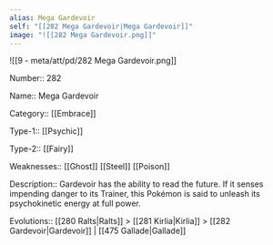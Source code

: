 ```yaml
---
alias: Mega Gardevoir
self: "[[282 Mega Gardevoir|Mega Gardevoir]]"
image: "![[282 Mega Gardevoir.png]]"
---
```


![[9 - meta/att/pd/282 Mega Gardevoir.png]]

Number:: 282

Name:: Mega Gardevoir

Category:: [[Embrace]]

Type-1:: [[Psychic]]

Type-2:: [[Fairy]]

Weaknesses:: [[Ghost]] [[Steel]] [[Poison]]

Description:: Gardevoir has the ability to read the future. If it senses impending danger to its Trainer, this Pokémon is said to unleash its psychokinetic energy at full power.

Evolutions:: [[280 Ralts|Ralts]] > [[281 Kirlia|Kirlia]] > [[282 Gardevoir|Gardevoir]] | [[475 Gallade|Gallade]]